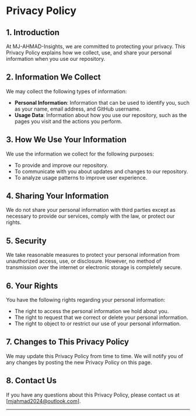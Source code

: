 
# Privacy Policy

## 1. Introduction

At MJ-AHMAD-Insights, we are committed to protecting your privacy. This Privacy Policy explains how we collect, use, and share your personal information when you use our repository.

## 2. Information We Collect

We may collect the following types of information:
- **Personal Information**: Information that can be used to identify you, such as your name, email address, and GitHub username.
- **Usage Data**: Information about how you use our repository, such as the pages you visit and the actions you perform.

## 3. How We Use Your Information

We use the information we collect for the following purposes:
- To provide and improve our repository.
- To communicate with you about updates and changes to our repository.
- To analyze usage patterns to improve user experience.

## 4. Sharing Your Information

We do not share your personal information with third parties except as necessary to provide our services, comply with the law, or protect our rights.

## 5. Security

We take reasonable measures to protect your personal information from unauthorized access, use, or disclosure. However, no method of transmission over the internet or electronic storage is completely secure.

## 6. Your Rights

You have the following rights regarding your personal information:
- The right to access the personal information we hold about you.
- The right to request that we correct or delete your personal information.
- The right to object to or restrict our use of your personal information.

## 7. Changes to This Privacy Policy

We may update this Privacy Policy from time to time. We will notify you of any changes by posting the new Privacy Policy on this page.

## 8. Contact Us

If you have any questions about this Privacy Policy, please contact us at [mjahmad2024@outlook.com].

---

